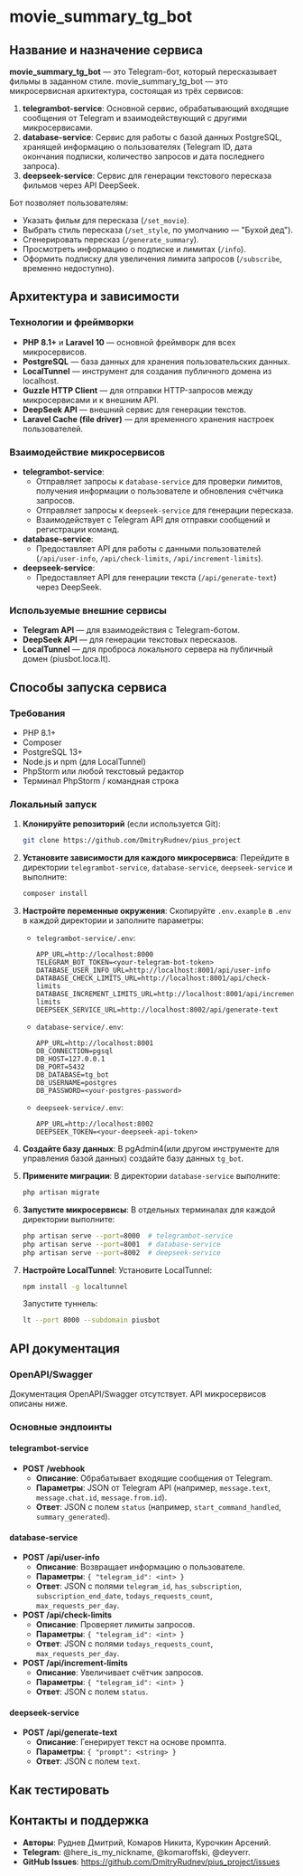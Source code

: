 # movie_summary_tg_bot

## Название и назначение сервиса

**movie_summary_tg_bot** — это Telegram-бот, который пересказывает фильмы в заданном стиле. movie_summary_tg_bot — это микросервисная архитектура, состоящая из трёх сервисов:

1. **telegrambot-service**: Основной сервис, обрабатывающий входящие сообщения от Telegram и взаимодействующий с другими микросервисами.
2. **database-service**: Сервис для работы с базой данных PostgreSQL, хранящей информацию о пользователях (Telegram ID, дата окончания подписки, количество запросов и дата последнего запроса).
3. **deepseek-service**: Сервис для генерации текстового пересказа фильмов через API DeepSeek.

Бот позволяет пользователям:

- Указать фильм для пересказа (`/set_movie`).
- Выбрать стиль пересказа (`/set_style`, по умолчанию — "Бухой дед").
- Сгенерировать пересказ (`/generate_summary`).
- Просмотреть информацию о подписке и лимитах (`/info`).
- Оформить подписку для увеличения лимита запросов (`/subscribe`, временно недоступно).

## Архитектура и зависимости

### Технологии и фреймворки

- **PHP 8.1+** и **Laravel 10** — основной фреймворк для всех микросервисов.
- **PostgreSQL** — база данных для хранения пользовательских данных.
- **LocalTunnel** — инструмент для создания публичного домена из localhost.
- **Guzzle HTTP Client** — для отправки HTTP-запросов между микросервисами и к внешним API.
- **DeepSeek API** — внешний сервис для генерации текстов.
- **Laravel Cache (file driver)** — для временного хранения настроек пользователей.

### Взаимодействие микросервисов

- **telegrambot-service**:
  - Отправляет запросы к `database-service` для проверки лимитов, получения информации о пользователе и обновления счётчика запросов.
  - Отправляет запросы к `deepseek-service` для генерации пересказа.
  - Взаимодействует с Telegram API для отправки сообщений и регистрации команд.
- **database-service**:
  - Предоставляет API для работы с данными пользователей (`/api/user-info`, `/api/check-limits`, `/api/increment-limits`).
- **deepseek-service**:
  - Предоставляет API для генерации текста (`/api/generate-text`) через DeepSeek.

### Используемые внешние сервисы

- **Telegram API** — для взаимодействия с Telegram-ботом.
- **DeepSeek API** — для генерации текстовых пересказов.
- **LocalTunnel** — для проброса локального сервера на публичный домен (piusbot.loca.lt).

## Способы запуска сервиса

### Требования

- PHP 8.1+
- Composer
- PostgreSQL 13+
- Node.js и npm (для LocalTunnel)
- PhpStorm или любой текстовый редактор
- Терминал PhpStorm / командная строка 

### Локальный запуск

1. **Клонируйте репозиторий** (если используется Git):

   ```bash
   git clone https://github.com/DmitryRudnev/pius_project
   ```

2. **Установите зависимости для каждого микросервиса**: Перейдите в директории `telegrambot-service`, `database-service`, `deepseek-service` и выполните:

   ```bash
   composer install
   ```

3. **Настройте переменные окружения**: Скопируйте `.env.example` в `.env` в каждой директории и заполните параметры:

   - `telegrambot-service/.env`:

     ```env
     APP_URL=http://localhost:8000
     TELEGRAM_BOT_TOKEN=<your-telegram-bot-token>
     DATABASE_USER_INFO_URL=http://localhost:8001/api/user-info
     DATABASE_CHECK_LIMITS_URL=http://localhost:8001/api/check-limits
     DATABASE_INCREMENT_LIMITS_URL=http://localhost:8001/api/increment-limits
     DEEPSEEK_SERVICE_URL=http://localhost:8002/api/generate-text
     ```

   - `database-service/.env`:

     ```env
     APP_URL=http://localhost:8001
     DB_CONNECTION=pgsql
     DB_HOST=127.0.0.1
     DB_PORT=5432
     DB_DATABASE=tg_bot
     DB_USERNAME=postgres
     DB_PASSWORD=<your-postgres-password>
     ```

   - `deepseek-service/.env`:

     ```env
     APP_URL=http://localhost:8002
     DEEPSEEK_TOKEN=<your-deepseek-api-token>
     ```

4. **Создайте базу данных**: В pgAdmin4(или другом инструменте для управления базой данных) создайте базу данных `tg_bot`.

5. **Примените миграции**: В директории `database-service` выполните:

   ```bash
   php artisan migrate
   ```

6. **Запустите микросервисы**: В отдельных терминалах для каждой директории выполните:

   ```bash
   php artisan serve --port=8000  # telegrambot-service
   php artisan serve --port=8001  # database-service
   php artisan serve --port=8002  # deepseek-service
   ```

7. **Настройте LocalTunnel**: Установите LocalTunnel:

   ```bash
   npm install -g localtunnel
   ```

   Запустите туннель:

   ```bash
   lt --port 8000 --subdomain piusbot
   ```

## API документация

### OpenAPI/Swagger

Документация OpenAPI/Swagger отсутствует. API микросервисов описаны ниже.

### Основные эндпоинты

#### telegrambot-service

- **POST /webhook**
  - **Описание**: Обрабатывает входящие сообщения от Telegram.
  - **Параметры**: JSON от Telegram API (например, `message.text`, `message.chat.id`, `message.from.id`).
  - **Ответ**: JSON с полем `status` (например, `start_command_handled`, `summary_generated`).

#### database-service

- **POST /api/user-info**
  - **Описание**: Возвращает информацию о пользователе.
  - **Параметры**: `{ "telegram_id": <int> }`
  - **Ответ**: JSON с полями `telegram_id`, `has_subscription`, `subscription_end_date`, `todays_requests_count`, `max_requests_per_day`.
- **POST /api/check-limits**
  - **Описание**: Проверяет лимиты запросов.
  - **Параметры**: `{ "telegram_id": <int> }`
  - **Ответ**: JSON с полями `todays_requests_count`, `max_requests_per_day`.
- **POST /api/increment-limits**
  - **Описание**: Увеличивает счётчик запросов.
  - **Параметры**: `{ "telegram_id": <int> }`
  - **Ответ**: JSON с полем `status`.

#### deepseek-service

- **POST /api/generate-text**
  - **Описание**: Генерирует текст на основе промпта.
  - **Параметры**: `{ "prompt": <string> }`
  - **Ответ**: JSON с полем `text`.

## Как тестировать

## Контакты и поддержка

- **Авторы**: Руднев Дмитрий, Комаров Никита, Курочкин Арсений.
- **Telegram**: @here_is_my_nickname, @komaroffski, @deyverr.
- **GitHub Issues**: https://github.com/DmitryRudnev/pius_project/issues
